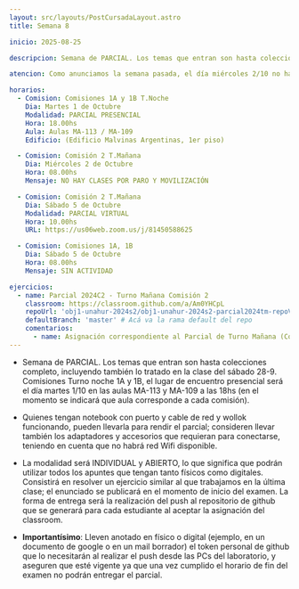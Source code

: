 ```yaml
---
layout: src/layouts/PostCursadaLayout.astro
title: Semana 8

inicio: 2025-08-25

descripcion: Semana de PARCIAL. Los temas que entran son hasta colecciones completo, incluyendo también lo tratado en la clase del sábado 28-9. Comisiones Turno noche 1A y 1B, el lugar de encuentro presencial será el día martes 1/10 en el aula MA-113 a las 18hs.

atencion: Como anunciamos la semana pasada, el día miércoles 2/10 no habrá clases en la universidad, debido a que estudiantes, docentes y no docentes marchamos por el financiamiento a la universidad pública (por la UNAHUR). El parcial de la Comisión 2 (Turno Mañana) se traslada al día sábado 5/10/24 a las 10:00hs, con modalidad Virtual. Si algún o alguna estudiante de esa comisión no dispone del recurso PC/internet para poder realizar el exámen, deberá ponerse en contacto vía Discord con alguno de los profesores antes del 1/10 para reservar aula en la Unahur. Las comisiones 1A y 1B (turno noche) no tendrán actividad el día 5/10.

horarios:
  - Comision: Comisiones 1A y 1B T.Noche
    Dia: Martes 1 de Octubre
    Modalidad: PARCIAL PRESENCIAL
    Hora: 18.00hs
    Aula: Aulas MA-113 / MA-109
    Edificio: (Edificio Malvinas Argentinas, 1er piso)

  - Comision: Comisión 2 T.Mañana
    Dia: Miércoles 2 de Octubre
    Hora: 08.00hs
    Mensaje: NO HAY CLASES POR PARO Y MOVILIZACIÓN

  - Comision: Comisión 2 T.Mañana
    Dia: Sábado 5 de Octubre
    Modalidad: PARCIAL VIRTUAL
    Hora: 10.00hs
    URL: https://us06web.zoom.us/j/81450588625

  - Comision: Comisiones 1A, 1B
    Dia: Sábado 5 de Octubre
    Hora: 08.00hs
    Mensaje: SIN ACTIVIDAD

ejercicios:
  - name: Parcial 2024C2 - Turno Mañana Comisión 2
    classroom: https://classroom.github.com/a/Am0YHCpL
    repoUrl: 'obj1-unahur-2024s2/obj1-unahur-2024s2-parcial2024tm-repoVacio' # Acá va la URL del repo sin el "https://github.com/"
    defaultBranch: 'master' # Acá va la rama default del repo
    comentarios:
      - name: Asignación correspondiente al Parcial de Turno Mañana (Comisión 2). Se deberá aceptar el día sábado 5/10 y el enunciado será publicado al momento de iniciar el examen.
---
```


- Semana de PARCIAL. Los temas que entran son hasta colecciones completo, incluyendo también lo tratado en la clase del sábado 28-9. Comisiones Turno noche 1A y 1B, el lugar de encuentro presencial será el día martes 1/10 en las aulas MA-113 y MA-109 a las 18hs (en el momento se indicará que aula corresponde a cada comisión).

- Quienes tengan notebook con puerto y cable de red y wollok funcionando, pueden llevarla para rendir el parcial; consideren llevar también los adaptadores y accesorios que requieran para conectarse, teniendo en cuenta que no habrá red Wifi disponible.

- La modalidad será INDIVIDUAL y ABIERTO, lo que significa que podrán utilizar todos los apuntes que tengan tanto físicos como digitales. Consistirá en resolver un ejercicio similar al que trabajamos en la última clase; el enunciado se publicará en el momento de inicio del examen. La forma de entrega será la realización del push al repositorio de github que se generará para cada estudiante al aceptar la asignación del classroom.

- **Importantísimo**: Lleven anotado en físico o digital (ejemplo, en un documento de google o en un mail borrador) el token personal de github que lo necesitarán al realizar el push desde las PCs del laboratorio, y aseguren que esté vigente ya que una vez cumplido el horario de fin del examen no podrán entregar el parcial.
